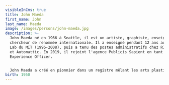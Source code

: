 ```yaml
---
visibleInCms: true
title: John Maeda
first_name: John
last_name: Maeda
image: /images/persons/john-maeda.jpg
description: >-
  John Maeda né en 1966 à Seattle, il est un artiste, graphiste, enseignant et
  chercheur de renommée internationale. Il a enseigné pendant 12 ans au Media
  Lab du MIT (1996-2008), puis a tenu des postes administratifs chez RISD, KPCB,
  et Automattic. En 2019, il rejoint l'agence Publicis Sapient en tant que Chief
  Experience Officer.


  John Maeda a créé en pionnier dans un registre mêlant les arts plastiques, le design, la typographie et l’interactivité, une œuvre originale faite de travaux de commande en design (pour Sony, Shiseido, Cartier) d'expérimentations personnelles parues sur CD-ROM (Tap, Type, Write en 1998 ; 12 O’Clocks en 1997 ; Flying Letters en 1996 ; Reactive Square en 1995 ; tous chez Digitalogue co). Son travail n'est pas sans rappeler les formes pionnières de l'abstraction géométrique.
birth: 1950
---
```

